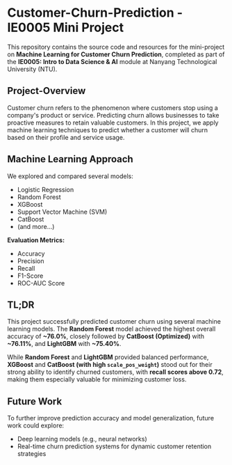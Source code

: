 # Customer-Churn-Prediction - IE0005 Mini Project
This repository contains the source code and resources for the mini-project on **Machine Learning for Customer Churn Prediction**, completed as part of the **IE0005: Intro to Data Science & AI** module at Nanyang Technological University (NTU).

## Project-Overview
Customer churn refers to the phenomenon where customers stop using a company's product or service. Predicting churn allows businesses to take proactive measures to retain valuable customers. In this project, we apply machine learning techniques to predict whether a customer will churn based on their profile and service usage.

## Machine Learning Approach
We explored and compared several models:

- Logistic Regression  
- Random Forest  
- XGBoost  
- Support Vector Machine (SVM)
- CatBoost
- (and more...)

**Evaluation Metrics:**

- Accuracy  
- Precision  
- Recall  
- F1-Score  
- ROC-AUC Score

## TL;DR
This project successfully predicted customer churn using several machine learning models. The **Random Forest** model achieved the highest overall accuracy of **~76.0%**, closely followed by **CatBoost (Optimized)** with **~76.11%**, and **LightGBM** with **~75.40%**.

While **Random Forest** and **LightGBM** provided balanced performance, **XGBoost** and **CatBoost (with high `scale_pos_weight`)** stood out for their strong ability to identify churned customers, with **recall scores above 0.72**, making them especially valuable for minimizing customer loss.

## Future Work
To further improve prediction accuracy and model generalization, future work could explore:
- Deep learning models (e.g., neural networks)
- Real-time churn prediction systems for dynamic customer retention strategies
